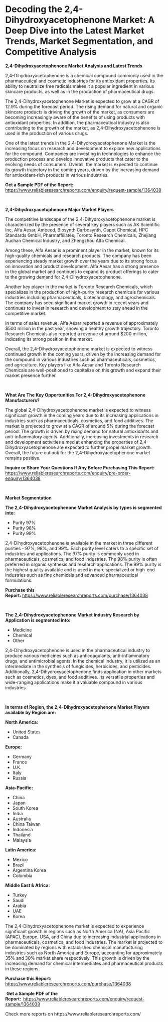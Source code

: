 <p><h1>Decoding the 2,4-Dihydroxyacetophenone Market: A Deep Dive into the Latest Market Trends, Market Segmentation, and Competitive Analysis</h1></p><p><strong>2,4-Dihydroxyacetophenone Market Analysis and Latest Trends</strong></p>
<p><p>2,4-Dihydroxyacetophenone is a chemical compound commonly used in the pharmaceutical and cosmetic industries for its antioxidant properties. Its ability to neutralize free radicals makes it a popular ingredient in various skincare products, as well as in the production of pharmaceutical drugs.</p><p>The 2,4-Dihydroxyacetophenone Market is expected to grow at a CAGR of 12.9% during the forecast period. The rising demand for natural and organic skincare products is driving the growth of the market, as consumers are becoming increasingly aware of the benefits of using products with antioxidant properties. In addition, the pharmaceutical industry is also contributing to the growth of the market, as 2,4-Dihydroxyacetophenone is used in the production of various drugs.</p><p>One of the latest trends in the 2,4-Dihydroxyacetophenone Market is the increasing focus on research and development to explore new applications for the compound. Companies are investing in technologies to enhance the production process and develop innovative products that cater to the evolving needs of consumers. Overall, the market is expected to continue its growth trajectory in the coming years, driven by the increasing demand for antioxidant-rich products in various industries.</p></p>
<p><strong>Get a Sample PDF of the Report:&nbsp;</strong> <a href="https://www.reliableresearchreports.com/enquiry/request-sample/1364038">https://www.reliableresearchreports.com/enquiry/request-sample/1364038</a></p>
<p>&nbsp;</p>
<p><strong>2,4-Dihydroxyacetophenone Major Market Players</strong></p>
<p><p>The competitive landscape of the 2,4-Dihydroxyacetophenone market is characterized by the presence of several key players such as AK Scientific Inc, Alfa Aesar, Ambeed, Biosynth Carbosynth, Capot Chemical, HPC Standards GmbH, Pharmaffiliates, Toronto Research Chemicals, Zhejiang Auchan Chemical Industry, and Zhengzhou Alfa Chemical. </p><p>Among these, Alfa Aesar is a prominent player in the market, known for its high-quality chemicals and research products. The company has been experiencing steady market growth over the years due to its strong focus on innovation and product development. Alfa Aesar has a strong presence in the global market and continues to expand its product offerings to cater to the growing demand for 2,4-Dihydroxyacetophenone.</p><p>Another key player in the market is Toronto Research Chemicals, which specializes in the production of high-purity research chemicals for various industries including pharmaceuticals, biotechnology, and agrochemicals. The company has seen significant market growth in recent years and continues to invest in research and development to stay ahead in the competitive market.</p><p>In terms of sales revenue, Alfa Aesar reported a revenue of approximately $500 million in the past year, showing a healthy growth trajectory. Toronto Research Chemicals also reported a revenue of around $200 million, indicating its strong position in the market.</p><p>Overall, the 2,4-Dihydroxyacetophenone market is expected to witness continued growth in the coming years, driven by the increasing demand for the compound in various industries such as pharmaceuticals, cosmetics, and agriculture. Key players like Alfa Aesar and Toronto Research Chemicals are well-positioned to capitalize on this growth and expand their market presence further.</p></p>
<p>&nbsp;</p>
<p><strong>What Are The Key Opportunities For 2,4-Dihydroxyacetophenone Manufacturers?</strong></p>
<p><p>The global 2,4-Dihydroxyacetophenone market is expected to witness significant growth in the coming years due to its increasing applications in industries such as pharmaceuticals, cosmetics, and food additives. The market is projected to grow at a CAGR of around 5% during the forecast period. The growth is driven by rising demand for natural antioxidants and anti-inflammatory agents. Additionally, increasing investments in research and development activities aimed at enhancing the properties of 2,4-Dihydroxyacetophenone are expected to further propel market growth. Overall, the future outlook for the 2,4-Dihydroxyacetophenone market remains positive.</p></p>
<p><strong>Inquire or Share Your Questions If Any Before Purchasing This Report:</strong> <a href="https://www.reliableresearchreports.com/enquiry/pre-order-enquiry/1364038">https://www.reliableresearchreports.com/enquiry/pre-order-enquiry/1364038</a></p>
<p>&nbsp;</p>
<p><strong>Market Segmentation</strong></p>
<p><strong>The 2,4-Dihydroxyacetophenone Market Analysis by types is segmented into:</strong></p>
<p><ul><li>Purity 97%</li><li>Purity 98%</li><li>Purity 99%</li></ul></p>
<p><p>2,4-Dihydroxyacetophenone is available in the market in three different purities - 97%, 98%, and 99%. Each purity level caters to a specific set of industries and applications. The 97% purity is commonly used in pharmaceuticals, cosmetics, and food industries. The 98% purity is often preferred in organic synthesis and research applications. The 99% purity is the highest quality available and is used in more specialized or high-end industries such as fine chemicals and advanced pharmaceutical formulations.</p></p>
<p><strong>Purchase this Report:&nbsp;</strong><a href="https://www.reliableresearchreports.com/purchase/1364038">https://www.reliableresearchreports.com/purchase/1364038</a></p>
<p>&nbsp;</p>
<p><strong>The 2,4-Dihydroxyacetophenone Market Industry Research by Application is segmented into:</strong></p>
<p><ul><li>Medicine</li><li>Chemical</li><li>Other</li></ul></p>
<p><p>2,4-Dihydroxyacetophenone is used in the pharmaceutical industry to produce various medicines such as anticoagulants, anti-inflammatory drugs, and antimicrobial agents. In the chemical industry, it is utilized as an intermediate in the synthesis of fungicides, herbicides, and pesticides. Additionally, 2,4-Dihydroxyacetophenone finds application in other markets such as cosmetics, dyes, and food additives. Its versatile properties and wide-ranging applications make it a valuable compound in various industries.</p></p>
<p>&nbsp;</p>
<p><strong>In terms of Region, the 2,4-Dihydroxyacetophenone Market Players available by Region are:</strong></p>
<p>
    <p> <strong> North America: </strong>
        <ul>
            <li>United States</li>
            <li>Canada</li>
        </ul>
        </p> 
    <p> <strong> Europe: </strong>
        <ul>
            <li>Germany</li>
            <li>France</li>
            <li>U.K.</li>
            <li>Italy</li>
            <li>Russia</li>
        </ul>
        </p> 
    <p> <strong> Asia-Pacific: </strong>
        <ul>
            <li>China</li>
            <li>Japan</li>
            <li>South Korea</li>
            <li>India</li>
            <li>Australia</li>
            <li>China Taiwan</li>
            <li>Indonesia</li>
            <li>Thailand</li>
            <li>Malaysia</li>
        </ul>
        </p> 
    <p> <strong> Latin America: </strong>
        <ul>
            <li>Mexico</li>
            <li>Brazil</li>
            <li>Argentina Korea</li>
            <li>Colombia</li>
        </ul>
        </p> 
    <p> <strong> Middle East & Africa: </strong>
        <ul>
            <li>Turkey</li>
            <li>Saudi</li>
            <li>Arabia</li>
            <li>UAE</li>
            <li>Korea</li>
        </ul>
    </p>
    </p>
<p><p>The 2,4-Dihydroxyacetophenone market is expected to experience significant growth in regions such as North America (NA), Asia Pacific (APAC), Europe, USA, and China due to increasing industrial applications in pharmaceuticals, cosmetics, and food industries. The market is projected to be dominated by regions with established chemical manufacturing industries such as North America and Europe, accounting for approximately 35% and 30% market share respectively. This growth is driven by the increasing demand for chemical intermediates and pharmaceutical products in these regions.</p></p>
<p><strong>Purchase this Report: </strong><a href="https://www.reliableresearchreports.com/purchase/1364038">https://www.reliableresearchreports.com/purchase/1364038</a></p>
<p>&nbsp;<strong>Get a Sample PDF of the Report:&nbsp;&nbsp;</strong><a href="https://www.reliableresearchreports.com/enquiry/request-sample/1364038">https://www.reliableresearchreports.com/enquiry/request-sample/1364038</a></p>
<p><strong></strong></p>
<p>Check more reports on https://www.reliableresearchreports.com/</p>